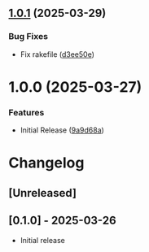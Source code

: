 ## [1.0.1](https://github.com/abhiccc1/string_calculator/compare/v1.0.0...v1.0.1) (2025-03-29)


### Bug Fixes

* Fix rakefile ([d3ee50e](https://github.com/abhiccc1/string_calculator/commit/d3ee50e63e41b7c753a08caef7c67f429b25ac75))

# 1.0.0 (2025-03-27)


### Features

* Initial Release ([9a9d68a](https://github.com/abhiccc1/string_calculator/commit/9a9d68a7c2ddc3288213ce69770ef61d0837ab84))

# Changelog

## [Unreleased]

## [0.1.0] - 2025-03-26

- Initial release
